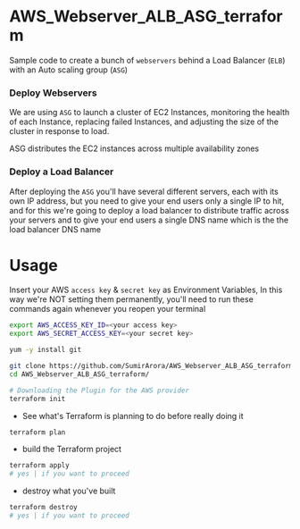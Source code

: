 # AWS_Webserver_ALB_ASG_terraform

Sample code to create a bunch of `webservers` behind a Load Balancer (`ELB`) with an Auto scaling group (`ASG`) 

### Deploy Webservers
We are using `ASG` to launch a cluster of EC2 Instances, monitoring the health of each Instance, replacing failed Instances, and adjusting the size of the cluster in response to load.

ASG distributes the EC2 instances across multiple availability zones

### Deploy a Load Balancer

After deploying the `ASG` you'll have several different servers, each with its own IP address, but you need to give your end users only a single IP to hit, and for this we're going to deploy a load balancer to distribute traffic across your servers and to give your end users a single DNS name which is the the load balancer DNS name

# Usage

Insert your AWS `access key` & `secret key` as Environment Variables, In this way we're NOT setting them permanently, you'll need to run these commands again whenever you reopen your terminal

```bash
export AWS_ACCESS_KEY_ID=<your access key>
export AWS_SECRET_ACCESS_KEY=<your secret key>
```


```bash
yum -y install git
```



```bash
git clone https://github.com/SumirArora/AWS_Webserver_ALB_ASG_terraform.git
cd AWS_Webserver_ALB_ASG_terraform/

# Downloading the Plugin for the AWS provider
terraform init
```

* See what's Terraform is planning to do before really doing it

```bash
terraform plan
```

* build the Terraform project

```bash
terraform apply
# yes | if you want to proceed
```

* destroy what you've built

```bash
terraform destroy
# yes | if you want to proceed
```
